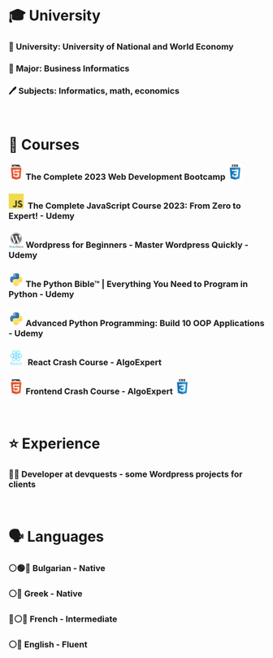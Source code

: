 # 🎓 University
### 🏫 University: University of National and World Economy
### 👀 Major: Business Informatics
### 🖊️ Subjects: Informatics, math, economics

</br>

# :book: Courses
### <img src="https://github.com/devicons/devicon/blob/master/icons/html5/html5-original-wordmark.svg" title="Html" alt="Html" width="30" height="30"/>&nbsp;The Complete 2023 Web Development Bootcamp <img src="https://github.com/devicons/devicon/blob/master/icons/css3/css3-original-wordmark.svg" title="Css" alt="Css" width="30" height="30"/>&nbsp;

### <img src="https://github.com/devicons/devicon/blob/master/icons/javascript/javascript-original.svg" title="JavaScript" alt="JavaScript" width="30" height="30"/>&nbsp; The Complete JavaScript Course 2023: From Zero to Expert! - Udemy

### <img src="https://github.com/devicons/devicon/blob/master/icons/wordpress/wordpress-original.svg" title="Wordpress" alt="Wordpress" width="30" height="30"/>&nbsp;Wordpress for Beginners - Master Wordpress Quickly - Udemy

### <img src="https://github.com/devicons/devicon/blob/master/icons/python/python-original.svg" title="Pythont" alt="Python" width="30" height="30"/>&nbsp;The Python Bible™ | Everything You Need to Program in Python - Udemy

### <img src="https://github.com/devicons/devicon/blob/master/icons/python/python-original.svg" title="Pythont" alt="Python" width="30" height="30"/>&nbsp;Advanced Python Programming: Build 10 OOP Applications - Udemy
### <img src="https://github.com/devicons/devicon/blob/master/icons/react/react-original-wordmark.svg" title="React" alt="React" width="30" height="30"/>&nbsp;  React Crash Course - AlgoExpert
### <img src="https://github.com/devicons/devicon/blob/master/icons/html5/html5-original-wordmark.svg" title="Html" alt="Html" width="30" height="30"/>&nbsp;Frontend Crash Course - AlgoExpert <img src="https://github.com/devicons/devicon/blob/master/icons/css3/css3-original-wordmark.svg" title="Css" alt="Css" width="30" height="30"/>&nbsp;

</br>

# ⭐ Experience
### 👨‍💻 Developer at devquests - some Wordpress projects for clients


</br>

# 🗣️ Languages
### ⚪🟢🔴 Bulgarian - Native
### ⚪🔵 Greek - Native
### 🔵⚪🔴 French - Intermediate
### ⚪🔴 English - Fluent



